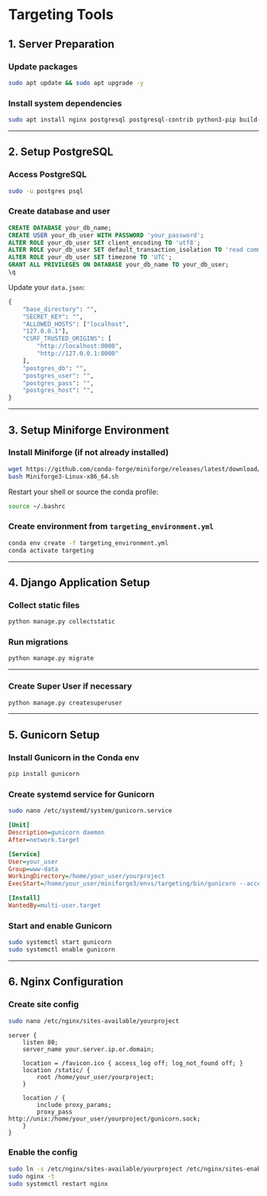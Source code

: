 # Targeting Tools

## 1. Server Preparation

### Update packages

```bash
sudo apt update && sudo apt upgrade -y
```

### Install system dependencies

```bash
sudo apt install nginx postgresql postgresql-contrib python3-pip build-essential libpq-dev -y
```

---

## 2. Setup PostgreSQL

### Access PostgreSQL

```bash
sudo -u postgres psql
```

### Create database and user

```sql
CREATE DATABASE your_db_name;
CREATE USER your_db_user WITH PASSWORD 'your_password';
ALTER ROLE your_db_user SET client_encoding TO 'utf8';
ALTER ROLE your_db_user SET default_transaction_isolation TO 'read committed';
ALTER ROLE your_db_user SET timezone TO 'UTC';
GRANT ALL PRIVILEGES ON DATABASE your_db_name TO your_db_user;
\q
```

Update your `data.json`:

```python
{
    "base_directory": "",
    "SECRET_KEY": "",
    "ALLOWED_HOSTS": ["localhost",
    "127.0.0.1"],
    "CSRF_TRUSTED_ORIGINS": [
        "http://localhost:8000",
        "http://127.0.0.1:8000"
    ],
    "postgres_db": "",
    "postgres_user": "",
    "postgres_pass": "",
    "postgres_host": "",
}
```

---

## 3. Setup Miniforge Environment

### Install Miniforge (if not already installed)

```bash
wget https://github.com/conda-forge/miniforge/releases/latest/download/Miniforge3-Linux-x86_64.sh
bash Miniforge3-Linux-x86_64.sh
```

Restart your shell or source the conda profile:

```bash
source ~/.bashrc
```

### Create environment from `targeting_environment.yml`

```bash
conda env create -f targeting_environment.yml
conda activate targeting
```

---

## 4. Django Application Setup

### Collect static files

```bash
python manage.py collectstatic
```

### Run migrations

```bash
python manage.py migrate
```

---

### Create Super User if necessary

```bash
python manage.py createsuperuser
```

---

## 5. Gunicorn Setup

### Install Gunicorn in the Conda env

```bash
pip install gunicorn
```

### Create systemd service for Gunicorn

```bash
sudo nano /etc/systemd/system/gunicorn.service
```

```ini
[Unit]
Description=gunicorn daemon
After=network.target

[Service]
User=your_user
Group=www-data
WorkingDirectory=/home/your_user/yourproject
ExecStart=/home/your_user/miniforge3/envs/targeting/bin/gunicorn --access-logfile - --workers 3 --bind unix:/home/your_user/yourproject/gunicorn.sock targeting_project.wsgi:application

[Install]
WantedBy=multi-user.target
```

### Start and enable Gunicorn

```bash
sudo systemctl start gunicorn
sudo systemctl enable gunicorn
```

---

## 6. Nginx Configuration

### Create site config

```bash
sudo nano /etc/nginx/sites-available/yourproject
```

```nginx
server {
    listen 80;
    server_name your.server.ip.or.domain;

    location = /favicon.ico { access_log off; log_not_found off; }
    location /static/ {
        root /home/your_user/yourproject;
    }

    location / {
        include proxy_params;
        proxy_pass http://unix:/home/your_user/yourproject/gunicorn.sock;
    }
}
```

### Enable the config

```bash
sudo ln -s /etc/nginx/sites-available/yourproject /etc/nginx/sites-enabled
sudo nginx -t
sudo systemctl restart nginx
```
